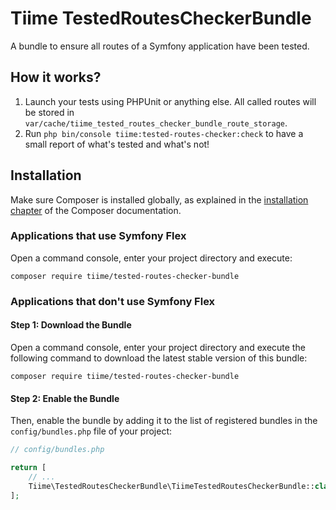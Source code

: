 # Tiime TestedRoutesCheckerBundle

A bundle to ensure all routes of a Symfony application have been tested.

## How it works?

1. Launch your tests using PHPUnit or anything else. All called routes will be stored in `var/cache/tiime_tested_routes_checker_bundle_route_storage`.
2. Run `php bin/console tiime:tested-routes-checker:check` to have a small report of what's tested and what's not!

## Installation

Make sure Composer is installed globally, as explained in the [installation
chapter](https://getcomposer.org/doc/00-intro.md) of the Composer
documentation.

### Applications that use Symfony Flex

Open a command console, enter your project directory and execute:

```console
composer require tiime/tested-routes-checker-bundle
```

### Applications that don't use Symfony Flex

#### Step 1: Download the Bundle

Open a command console, enter your project directory and execute the
following command to download the latest stable version of this bundle:

```console
composer require tiime/tested-routes-checker-bundle
```

#### Step 2: Enable the Bundle

Then, enable the bundle by adding it to the list of registered bundles
in the `config/bundles.php` file of your project:

```php
// config/bundles.php

return [
    // ...
    Tiime\TestedRoutesCheckerBundle\TiimeTestedRoutesCheckerBundle::class => ['dev' => true, 'test' => true],
];
```
